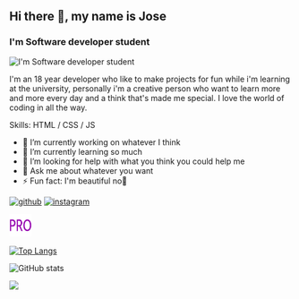 
## Hi there 👋, my name is Jose
### I'm Software developer student
![I'm Software developer student](https://firebasestorage.googleapis.com/v0/b/githubprofile-26563.appspot.com/o/2.png?alt=media&token=7c85af25-b453-43bb-a496-4a04e66db10d)

I'm an 18 year developer who like to make projects for fun while i'm learning at the university, personally i'm a creative person who want to learn more and more every day and a think that's made me special. I love the world of coding in all the way.

Skills:  HTML / CSS / JS

- 🔭 I’m currently working on whatever I think 
- 🌱 I’m currently learning so much 
- 🤔 I’m looking for help with what you think you could help me 
- 💬 Ask me about whatever you want 
- ⚡ Fun fact: I'm beautiful no🧢 


[<img src='https://cdn.jsdelivr.net/npm/simple-icons@3.0.1/icons/github.svg' alt='github' height='40'>](https://github.com/Eljosecito)  [<img src='https://cdn.jsdelivr.net/npm/simple-icons@3.0.1/icons/instagram.svg' alt='instagram' height='40'>](https://www.instagram.com/josecito_ucny/)  

<a href='https://github.com/pricing'><img src='https://raw.githubusercontent.com/acervenky/animated-github-badges/master/assets/pro.gif' width='40' height='40'></a> 

[![Top Langs](https://github-readme-stats.vercel.app/api/top-langs/?username=Eljosecito)](https://github.com/anuraghazra/github-readme-stats)

![GitHub stats](https://github-readme-stats.vercel.app/api?username=Eljosecito&show_icons=true)  

![](https://komarev.com/ghpvc/?Eljosecito&label=PROFILE+VIEWS)
